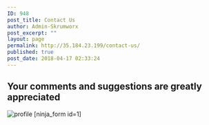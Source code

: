 ```yaml
---
ID: 948
post_title: Contact Us
author: Admin-Skrumworx
post_excerpt: ""
layout: page
permalink: http://35.184.23.199/contact-us/
published: true
post_date: 2018-04-17 02:33:24
---
```

<h2>Your comments and suggestions are greatly appreciated</h2>		
										<img src="http://letsettle.net.au/wp-content/uploads/elementor/thumbs/profile-nntd013kqtzxhbp30d0e8yxeyjsmbnn11upwnnnci0.png" title="profile" alt="profile" />											
		[ninja_form id=1]